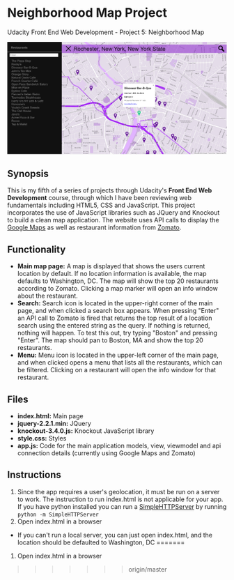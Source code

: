 # Neighborhood Map Project
Udacity Front End Web Development - Project 5: Neighborhood Map

![Application Screenshot](https://raw.githubusercontent.com/ferristocrat/udacity_frontend_p5_neighborhood-map/master/images/screenshot.PNG "Application Screenshot")

## Synopsis

This is my fifth of a series of projects through Udacity's **Front End Web Development** course, through which I have been reviewing web fundamentals including HTML5, CSS and JavaScript.  This project incorporates the use of JavaScript libraries such as JQuery and Knockout to build a clean map application.  The website uses API calls to display the [Google Maps](https://developers.google.com/maps/ "Google Maps") as well as restaurant information from [Zomato](https://developers.zomato.com/documentation "Zomato").

## Functionality

* **Main map page:** A map is displayed that shows the users current location by default. If no location information is available, the map defaults to Washington, DC. The map will show the top 20 restaurants according to Zomato. Clicking a map marker will open an info window about the restaurant.
* **Search:** Search icon is located in the upper-right corner of the main page, and when clicked a search box appears.  When pressing "Enter" an API call to Zomato is fired that returns the top result of a location search using the entered string as the query.  If nothing is returned, nothing will happen.  To test this out, try typing "Boston" and pressing "Enter". The map should pan to Boston, MA and show the top 20 restaurants.
* **Menu:** Menu icon is located in the upper-left corner of the main page, and when clicked opens a menu that lists all the restaurants, which can be filtered.  Clicking on a restaurant will open the info window for that restaurant.

## Files

* **index.html:** Main page
* **jquery-2.2.1.min:** JQuery
* **knockout-3.4.0.js:** Knockout JavaScript library
* **style.css:** Styles
* **app.js:** Code for the main application models, view, viewmodel and api connection details (currently using Google Maps and Zomato)

## Instructions

1. Since the app requires a user's geolocation, it must be run on a server to work. The instruction to run index.html is not applicable for your app.  If you have python installed you can run a [SimpleHTTPServer](https://docs.python.org/2/library/simplehttpserver.html "SimpleHTTPServer") by running `python -m SimpleHTTPServer`
2. Open index.html in a browser

* If you can't run a local server, you can just open index.html, and the location should be defaulted to Washington, DC
=======
1. Open index.html in a browser
>>>>>>> origin/master
